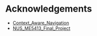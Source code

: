 # Acknowledgements

- [Context_Aware_Navigation](https://github.com/marmotlab/Context_Aware_Navigation)
- [NUS_ME5413_Final_Project](https://github.com/brian00715/NUS_ME5413_Final_Project)